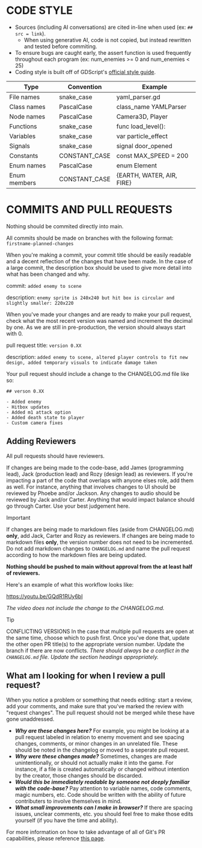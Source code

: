 # CODE STYLE

- Sources (including AI conversations) are cited in-line when used (ex: `## src = link`).
  - When using generative AI, code is not copied, but instead rewritten and tested before commiting.
- To ensure bugs are caught early, the assert function is used frequently throughout each program (ex: num_enemies >= 0 and num_enemies < 25)
- Coding style is built off of GDScript's [official style guide](https://docs.godotengine.org/en/stable/tutorials/scripting/gdscript/gdscript_styleguide.html).

| Type         | Convention    | Example                   |
| ------------ | ------------- | ------------------------- |
| File names   | snake_case    | yaml_parser.gd            |
| Class names  | PascalCase    | class_name YAMLParser     |
| Node names   | PascalCase    | Camera3D, Player          |
| Functions    | snake_case    | func load_level():        |
| Variables    | snake_case    | var particle_effect       |
| Signals      | snake_case    | signal door_opened        |
| Constants    | CONSTANT_CASE | const MAX_SPEED = 200     |
| Enum names   | PascalCase    | enum Element              |
| Enum members | CONSTANT_CASE | {EARTH, WATER, AIR, FIRE} |

# COMMITS AND PULL REQUESTS

Nothing should be commited directly into main.

All commits should be made on branches with the following format:
`firstname-planned-changes`

When you're making a commit, your commit title should be easily readable and a decent reflection of the changes that have been made. In the case of a large commit, the description box should be used to give more detail into what has been changed and why.

commit: `added enemy to scene`

description: `enemy sprite is 240x240 but hit box is circular and slightly smaller: 220x220`

When you've made your changes and are ready to make your pull request, check what the most recent version was named and increment the decimal by one. As we are still in pre-production, the version should always start with 0.

pull request title: `version 0.XX`

description: `added enemy to scene, altered player controls to fit new design, added temporary visuals to indicate damage taken`

Your pull request should include a change to the CHANGELOG.md file like so:

```
## verson 0.XX

- Added enemy
- Hitbox updates
- Added m1 attack option
- Added death state to player
- Custom camera fixes
```

## Adding Reviewers

All pull requests should have reviewers. 

If changes are being made to the code-base, add James (programming lead), Jack (production lead) and Rozy (design lead) as reviewers. If you're impacting a part of the code that overlaps with anyone elses role, add them as well. For instance, anything that involves changes to UI should be reviewed by Phoebe and/or Jackson. Any changes to audio should be reviewed by Jack and/or Carter. Anything that would impact balance should go through Carter. Use your best judgement here.

> [!IMPORTANT]
>
> If changes are being made to markdown files (aside from CHANGELOG.md) **only**, add Jack, Carter and Rozy as reviewers. If changes are being made to markdown files **only**, the version number does not need to be incremented. Do not add markdown changes to `CHANGELOG.md` and name the pull request according to how the markdown files are being updated.

**Nothing should be pushed to main without approval from the at least half of reviewers.**

Here's an example of what this workflow looks like:

https://youtu.be/GQdR1RUy6bI

*The video does not include the change to the CHANGELOG.md.*

> [!TIP]
>
> CONFLICTING VERSIONS
> In the case that multiple pull requests are open at the same time, choose which to push first. Once you've done that, update the other open PR title(s) to the appropriate version number. Update the branch if there are now conflicts. *There should always be a conflict in the `CHANGELOG.md` file. Update the section headings appropriately.*

## What am I looking for when I review a pull request?

When you notice a problem or something that needs editing: start a review, add your comments, and make sure that you've marked the review with "request changes". The pull request should not be merged while these have gone unaddressed.

- ***Why are these changes here?*** For example, you might be looking at a pull request labeled in relation to enemy movement and see spacing changes, comments, or minor changes in an unrelated file. These should be noted in the changelog or moved to a seperate pull request.
- ***Why were these changes made?*** Sometimes, changes are made unintentionally, or should not actually make it into the game. For instance, if a file is created automatically or changed without intention by the creator, those changes should be discarded.
- ***Would this be immediately readable by someone not deeply familiar with the code-base?*** Pay attention to variable names, code comments, magic numbers, etc. Code should be written with the ability of future contributers to involve themselves in mind.
- ***What small improvements can I make in browser?*** If there are spacing issues, unclear comments, etc. you should feel free to make those edits yourself (if you have the time and ability).

For more information on how to take advantage of all of Git's PR capabilities, please reference [this page](https://docs.github.com/en/pull-requests/collaborating-with-pull-requests/reviewing-changes-in-pull-requests/reviewing-proposed-changes-in-a-pull-request).
